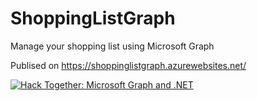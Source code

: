 # ShoppingListGraph
Manage your shopping list using Microsoft Graph

Publised on https://shoppinglistgraph.azurewebsites.net/


[![Hack Together: Microsoft Graph and .NET](https://img.shields.io/badge/Microsoft%20-Hack--Together-orange?style=for-the-badge&logo=microsoft)](https://github.com/microsoft/hack-together)
